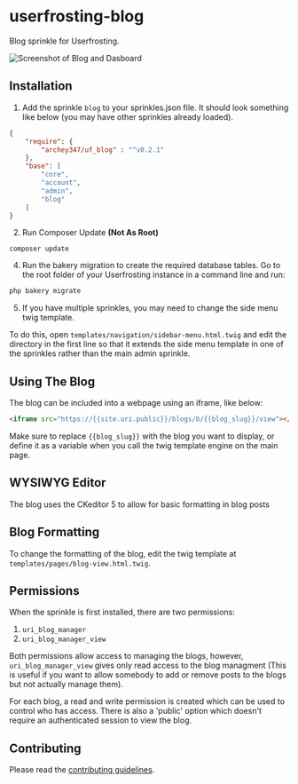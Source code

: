 # userfrosting-blog
Blog sprinkle for Userfrosting.

![Screenshot of Blog and Dasboard](https://raw.githubusercontent.com/archey347/userfrosting-blog/master/Capture.PNG)

## Installation

1. Add the sprinkle `blog` to your sprinkles.json file. It should look something like below (you may have other sprinkles already loaded).
```json
{
	"require": {
		"archey347/uf_blog" : "^v0.2.1"
	},
	"base": [
		"core",
		"account",
		"admin",
		"blog"
	]
}
```

2. Run Composer Update **(Not As Root)**

```
composer update
```

4. Run the bakery migration to create the required database tables. Go to the root folder of your Userfrosting instance in a command line and run:
```bash
php bakery migrate
```
5. If you have multiple sprinkles, you may need to change the side menu twig template.

To do this, open `templates/navigation/sidebar-menu.html.twig` and edit the directory in the first line so that it extends the side menu template in one of the sprinkles rather than the main admin sprinkle.

## Using The Blog

The blog can be included into a webpage using an iframe, like below:

```html
<iframe src="https://{{site.uri.public}}/blogs/b/{{blog_slug}}/view"></iframe>
```

Make sure to replace `{{blog_slug}}` with the blog you want to display, or define it as a variable when you call the twig template engine on the main page.

## WYSIWYG Editor

The blog uses the CKeditor 5 to allow for basic formatting in blog posts

## Blog Formatting

To change the formatting of the blog, edit the twig template at `templates/pages/blog-view.html.twig`.

## Permissions

When the sprinkle is first installed, there are two permissions:

1. `uri_blog_manager`
2. `uri_blog_manager_view`

Both permissions allow access to managing the blogs, however, `uri_blog_manager_view` gives only read access to the blog managment (This is useful if you want to allow somebody to add or remove posts to the blogs but not actually manage them).

For each blog, a read and write permission is created which can be used to control who has access. There is also a 'public' option which doesn't require an authenticated session to view the blog.

## Contributing

Please read the [contributing guidelines](CONTRIBUTING.md).

